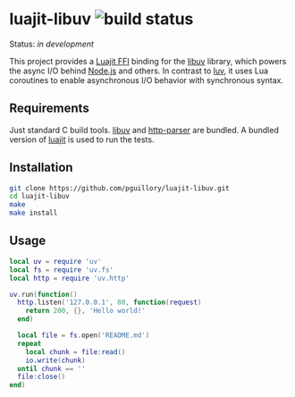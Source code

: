 luajit-libuv ![build status](https://travis-ci.org/pguillory/luajit-libuv.svg)
============

Status: *in development*

This project provides a [Luajit FFI] binding for the [libuv] library, which
powers the async I/O behind [Node.js] and others. In contrast to [luv], it
uses Lua coroutines to enable asynchronous I/O behavior with synchronous
syntax.

Requirements
------------

Just standard C build tools. [libuv] and [http-parser] are bundled. A bundled
version of [luajit] is used to run the tests.

Installation
------------

```bash
git clone https://github.com/pguillory/luajit-libuv.git
cd luajit-libuv
make
make install
```

Usage
-----

```lua
local uv = require 'uv'
local fs = require 'uv.fs'
local http = require 'uv.http'

uv.run(function()
  http.listen('127.0.0.1', 80, function(request)
    return 200, {}, 'Hello world!'
  end)

  local file = fs.open('README.md')
  repeat
    local chunk = file:read()
    io.write(chunk)
  until chunk == ''
  file:close()
end)
```

[Luajit FFI]: http://luajit.org/ext_ffi.html
[libuv]: https://github.com/joyent/libuv
[Node.js]: http://nodejs.org/
[luv]: https://github.com/creationix/luv
[http-parser]: https://github.com/joyent/http-parser
[luajit]: http://luajit.org/
